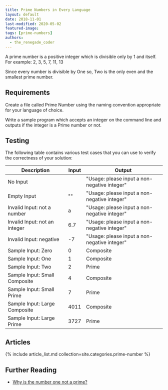 ```yaml
---
title: Prime Numbers in Every Language
layout: default
date: 2018-11-01
last-modified: 2020-05-02
featured-image:
tags: [prime-numbers]
authors:
  - the_renegade_coder
---
```


A prime number is a positive integer which is divisible only by 1 and itself.
For example: 2, 3, 5, 7, 11, 13

Since every number is divisible by One so, Two is the only even and the
smallest prime number.

## Requirements

Create a file called Prime Number using the naming
convention appropriate for your language of choice.

Write a sample program which accepts an integer on the command line
and outputs if the integer is a Prime number or not.

## Testing

The following table contains various test cases that you can use to verify the 
correctness of your solution:

| Description | Input | Output |
|--------------|-------|--------|
| No Input | | "Usage: please input a non-negative integer" |
| Empty Input | "" | "Usage: please input a non-negative integer" |
| Invalid Input: not a number | a | "Usage: please input a non-negative integer" |
| Invalid Input: not an integer | 6.7 | "Usage: please input a non-negative integer" |
| Invalid Input: negative | -7  | "Usage: please input a non-negative integer" |
| Sample Input: Zero | 0 | Composite |
| Sample Input: One | 1 | Composite |
| Sample Input: Two | 2 | Prime |
| Sample Input: Small Composite | 4 | Composite |
| Sample Input: Small Prime | 7 | Prime |
| Sample Input: Large Composite | 4011 | Composite |
| Sample Input: Large Prime | 3727 | Prime |

## Articles

{% include article_list.md collection=site.categories.prime-number %}

## Further Reading

- [Why is the number one not a prime?][2]

[1]: #requirements
[2]: https://primes.utm.edu/notes/faq/one.html
